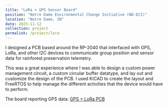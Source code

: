 ```yaml
---
title: "LoRa + GPS Sensor Board"
position: "Notre Dame Environmental Change Initiative (ND-ECI)"
location: "Notre Dame, IN"
date: 2023-11-12
collection: project
permalink: /project/lora
---
```


I designed a PCB based around the RP-2040 that interfaced with GPS, LoRa, and other I2C devices to communicate group position and sensor data for rainforest preservation telemetry.

This was a great experience where I was able to design a custom power management circuit, a custom circular buffer datatype, and lay out and customize the design of the PCB. I used KiCAD to create the layout and FreeRTOS to help manage the different activities that the device would have to perform.

The board reporting GPS data: [GPS + LoRa PCB](gps_lora.png)